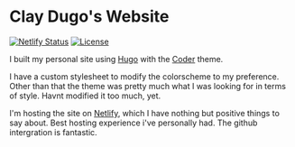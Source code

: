 # Clay Dugo's Website

[![Netlify Status](https://api.netlify.com/api/v1/badges/071c03f8-059f-402b-a046-8fae915a7baa/deploy-status)](https://app.netlify.com/sites/claydugo/deploys) [![License](https://img.shields.io/github/license/mashape/apistatus.svg)](https://github.com/claydugo/personal-website/blob/master/LICENSE)


I built my personal site using [Hugo](https://gohugo.io) with the [Coder](https://themes.gohugo.io/hugo-coder/) theme. 

I have a custom stylesheet to modify the colorscheme to my preference. Other than that the theme was pretty much what I was looking for in terms of style. Havnt modified it too much, yet.

I'm hosting the site on [Netlify](https://www.netlify.com/), which I have nothing but positive things to say about. Best hosting experience i've personally had. The github intergration is fantastic. 
